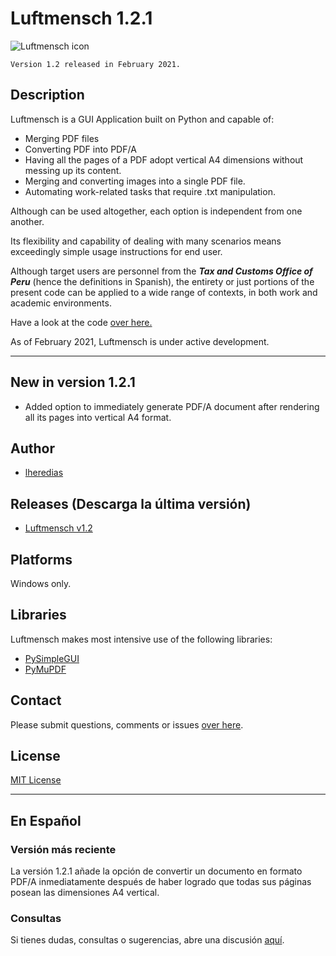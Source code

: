# Luftmensch 1.2.1
![Luftmensch icon](https://raw.githubusercontent.com/lheredias/Luftmensch/main/finalicon.ico)

```
Version 1.2 released in February 2021.
```
## Description

Luftmensch is a GUI Application built on Python and capable of:
    
* Merging PDF files
* Converting PDF into PDF/A
* Having all the pages of a PDF adopt vertical A4 dimensions without messing up its content.
* Merging and converting images into a single PDF file.
* Automating work-related tasks that require .txt manipulation. 

Although can be used altogether, each option is independent from one another.

Its flexibility and capability of dealing with many scenarios means exceedingly simple usage instructions for end user.

Although target users are personnel from the ***Tax and Customs Office of Peru*** (hence the definitions in Spanish), the entirety or just portions of the present code can be applied to a wide range of contexts, in both work and academic environments.

Have a look at the code [over here.](https://github.com/lheredias/Luftmensch/blob/main/Luftmensch%201.0.py)

As of February 2021, Luftmensch is under active development.
***
## New in version 1.2.1

* Added option to immediately generate PDF/A document after rendering all its pages into vertical A4 format. 

## Author

* [lheredias](https://github.com/lheredias)

## Releases (Descarga la última versión)
* [Luftmensch v1.2](https://github.com/lheredias/Luftmensch/releases/tag/v1.2.1)

## Platforms

Windows only.

## Libraries
Luftmensch makes most intensive use of the following libraries:
* [PySimpleGUI](https://github.com/PySimpleGUI/PySimpleGUI)
* [PyMuPDF](https://github.com/pymupdf/PyMuPDF)

## Contact

Please submit questions, comments or issues [over here](https://github.com/lheredias/Luftmensch/discussions).

## License
[MIT License](https://github.com/lheredias/Luftmensch/blob/main/LICENSE)
***
## En Español

### Versión más reciente

La versión 1.2.1 añade la opción de convertir un documento en formato PDF/A inmediatamente después de haber logrado que todas sus páginas posean las dimensiones A4 vertical.

### Consultas
Si tienes dudas, consultas o sugerencias, abre una discusión [aquí](https://github.com/lheredias/Luftmensch/discussions).

